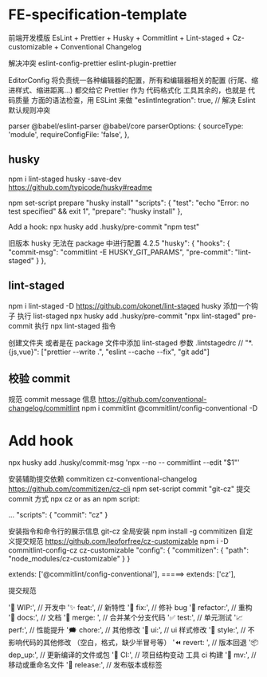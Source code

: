 # FE-specification-template

前端开发模版 EsLint + Prettier + Husky + Commitlint + Lint-staged + Cz-customizable + Conventional Changelog

解决冲突 eslint-config-prettier eslint-plugin-prettier

EditorConfig 将负责统一各种编辑器的配置，所有和编辑器相关的配置 (行尾、缩进样式、缩进距离...) 都交给它 Prettier 作为 代码格式化 工具其余的，也就是 代码质量 方面的语法检查，用 ESLint 来做 "eslintIntegration": true, // 解决 Eslint 默认规则冲突

parser @babel/eslint-parser @babel/core parserOptions: { sourceType: 'module', requireConfigFile: 'false', },

## husky

npm i lint-staged husky -save-dev https://github.com/typicode/husky#readme

npm set-script prepare "husky install" "scripts": { "test": "echo \"Error: no test specified\" && exit 1", "prepare": "husky install" },

Add a hook: npx husky add .husky/pre-commit "npm test"

旧版本 husky 无法在 package 中进行配置 4.2.5 "husky": { "hooks": { "commit-msg": "commitlint -E HUSKY_GIT_PARAMS", "pre-commit": "lint-staged" } },

## lint-staged

npm i lint-staged -D https://github.com/okonet/lint-staged husky 添加一个钩子 执行 list-staged npx husky add .husky/pre-commit "npx lint-staged" pre-commit 执行 npx lint-staged 指令

创建文件夹 或者是在 package 文件中添加 lint-staged 参数 .lintstagedrc // "\*.{js,vue}": ["prettier --write .", "eslint --cache --fix", "git add"]

## 校验 commit

规范 commit message 信息 https://github.com/conventional-changelog/commitlint npm i commitlint @commitlint/config-conventional -D

# Add hook

npx husky add .husky/commit-msg 'npx --no -- commitlint --edit "$1"'

安装辅助提交依赖 commitizen cz-conventional-changelog https://github.com/commitizen/cz-cli npm set-script commit "git-cz" 提交 commit 方式 npx cz or as an npm script:

... "scripts": { "commit": "cz" }

安装指令和命令行的展示信息 git-cz
全局安装
npm install -g commitizen
自定义提交规范 https://github.com/leoforfree/cz-customizable npm i -D commitlint-config-cz cz-customizable "config": { "commitizen": { "path": "node_modules/cz-customizable" } }

extends: ['@commitlint/config-conventional'], =====> extends: ['cz'],

提交规范

'💪 WIP:', // 开发中 '✨ feat:', // 新特性 '🐛 fix:', // 修补 bug '🔨 refactor:', // 重构 '📝 docs:', // 文档 '🔀 merge: ', // 合并某个分支代码 '✅ test:', // 单元测试 '📈 perf:', // 性能提升 '🗯 chore:', // 其他修改 '💄 ui:', // ui 样式修改 '🎨 style:', // 不影响代码的其他修改 （空白，格式，缺少半冒号等） '⏪ revert: ', // 版本回退 '📦 dep_up:', // 更新编译的文件或包 '🔧 CI:', // 项目结构变动 工具 ci 构建 '🚚 mv:', // 移动或重命名文件 '🚀 release:', // 发布版本或标签
